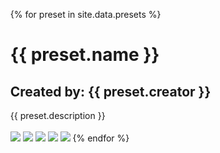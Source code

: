 <ul>
{% for preset in site.data.presets %}
  <h1>{{ preset.name }}</h1>
<h2>Created by: {{ preset.creator }}</h2>
  <a>{{ preset.description }}</a>
  <br>
  <br>
    <img src="{{ preset.screenshot1 }}"/>
    <img src="{{ preset.screenshot2 }}"/>
    <img src="{{ preset.screenshot3 }}"/>
    <img src="{{ preset.screenshot4 }}"/>
    <img src="{{ preset.screenshot5 }}"/>
{% endfor %}
</ul>
